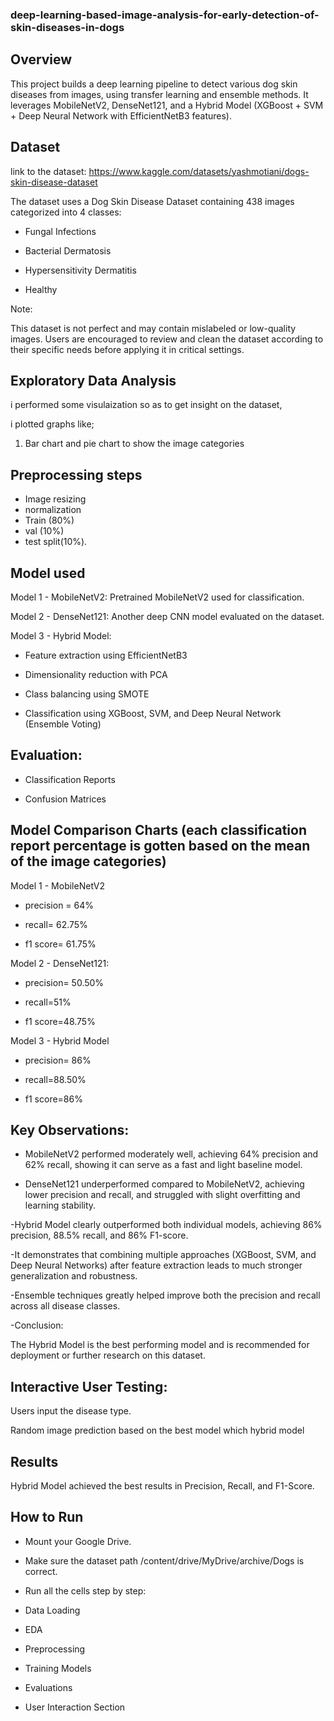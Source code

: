 ### deep-learning-based-image-analysis-for-early-detection-of-skin-diseases-in-dogs

##   Overview 

This project builds a deep learning pipeline to detect various dog skin diseases from images, using transfer learning and ensemble methods. It leverages MobileNetV2, DenseNet121, and a Hybrid Model (XGBoost + SVM + Deep Neural Network with EfficientNetB3 features).

## Dataset 

link to the dataset: https://www.kaggle.com/datasets/yashmotiani/dogs-skin-disease-dataset

The dataset uses a Dog Skin Disease Dataset containing 438 images categorized into 4 classes:

- Fungal Infections

- Bacterial Dermatosis

- Hypersensitivity Dermatitis

- Healthy

Note:

This dataset is not perfect and may contain mislabeled or low-quality images.
Users are encouraged to review and clean the dataset according to their specific needs before applying it in critical settings.

## Exploratory Data Analysis 

i performed some visulaization so as to get insight on the dataset, 

i plotted graphs like;

1. Bar chart and pie chart to show the image categories

## Preprocessing steps 

-  Image resizing
-   normalization
-   Train (80%)
-   val (10%)
-   test split(10%).

## Model used

Model 1 - MobileNetV2: Pretrained MobileNetV2 used for classification.

Model 2 - DenseNet121: Another deep CNN model evaluated on the dataset.

Model 3 - Hybrid Model:

- Feature extraction using EfficientNetB3

- Dimensionality reduction with PCA

- Class balancing using SMOTE

- Classification using XGBoost, SVM, and Deep Neural Network (Ensemble Voting)

## Evaluation:

- Classification Reports

- Confusion Matrices

## Model Comparison Charts (each classification report percentage is gotten based on the mean of the image categories)

Model 1 - MobileNetV2

- precision = 64%

- recall= 62.75%

- f1 score= 61.75%

Model 2 - DenseNet121:

- precision= 50.50%

- recall=51%

- f1 score=48.75%

Model 3 - Hybrid Model

- precision= 86%

- recall=88.50%

- f1 score=86%

## Key Observations:

- MobileNetV2 performed moderately well, achieving 64% precision and 62% recall, showing it can serve as a fast and light baseline model.

- DenseNet121 underperformed compared to MobileNetV2, achieving lower precision and recall, and struggled with slight overfitting and learning stability.

-Hybrid Model clearly outperformed both individual models, achieving 86% precision, 88.5% recall, and 86% F1-score.

-It demonstrates that combining multiple approaches (XGBoost, SVM, and Deep Neural Networks) after feature extraction leads to much stronger generalization and robustness.

-Ensemble techniques greatly helped improve both the precision and recall across all disease classes.

-Conclusion:

The Hybrid Model is the best performing model and is recommended for deployment or further research on this dataset.

## Interactive User Testing:

Users input the disease type.

Random image prediction based on the best model which hybrid model 

## Results

Hybrid Model achieved the best results in Precision, Recall, and F1-Score.

## How to Run

- Mount your Google Drive.

- Make sure the dataset path /content/drive/MyDrive/archive/Dogs is correct.

- Run all the cells step by step:

- Data Loading

- EDA

- Preprocessing

- Training Models

- Evaluations

- User Interaction Section

